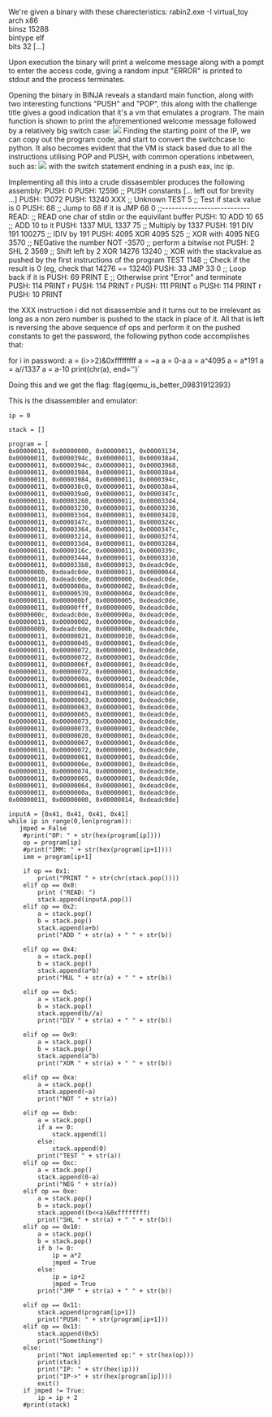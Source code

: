 We're given a binary with these charecteristics:
rabin2.exe -I virtual_toy 
arch     x86                
binsz    15288              
bintype  elf                
bits     32
[...]

Upon execution the binary will print a welcome message along with a pompt to enter the access code, giving a random input "ERROR"
is printed to stdout and the process terminates.

Opening the binary in BINJA reveals a standard main function, along with two interesting functions "PUSH" and "POP", this along
with the challenge title gives a good indication that it's a vm that emulates a program.
The main function is shown to print the aforementioned welcome message followed by a relatively big switch case:
![](https://imgur.com/eJFJmEk)
Finding the starting point of the IP, we can copy out the program code, and start to convert the switchcase to python.
It also becomes evident that the VM is stack based due to all the instructions utilising POP and PUSH, with common operations
inbetween, such as:
![](https://imgur.com/nZLjwfD)
with the switch statement endning in a push eax, inc ip.

Implementing all this into a crude dissasembler produces the following assembly:
PUSH: 0
PUSH: 12596   ;; PUSH constants
[... left out for brevity ...]
PUSH: 13072
PUSH: 13240
XXX                  ;; Unknown
TEST 5            ;; Test if stack value is 0
PUSH: 68        ;; Jump to 68 if it is
JMP 68 0         ;;---------------------------
READ:             ;; READ one char of stdin or the equivilant buffer
PUSH: 10
ADD 10 65       ;; ADD 10 to it
PUSH: 1337
MUL 1337 75   ;; Multiply by 1337
PUSH: 191
DIV 191 100275 ;; IDIV by 191
PUSH: 4095
XOR 4095 525   ;; XOR with 4095
NEG 3570        ;; NEGative the number
NOT -3570        ;; perform a bitwise not
PUSH: 2
SHL 2 3569      ;; Shift left by 2
XOR 14276 13240 ;; XOR with the stackvalue as pushed by the first instructions of the program
TEST 1148          ;; Check if the result is 0 (eg, check that 14276 == 13240)
PUSH: 33
JMP 33 0            ;; Loop back if it is
PUSH: 69
PRINT E             ;; Otherwise print "Error" and terminate
PUSH: 114
PRINT r
PUSH: 114
PRINT r
PUSH: 111
PRINT o
PUSH: 114
PRINT r
PUSH: 10
PRINT

the XXX instruction i did not disassemble and it turns out to be irrelevant as long as a non zero number is pushed to the stack in
place of it.
All that is left is reversing the above sequence of ops and perform it on the pushed constants to get the password, the following
python code accomplishes that:

for i in password:
a = (i>>2)&0xfffffffff
a = ~a
a = 0-a
a = a^4095
a = a*191
a = a//1337
a = a-10
print(chr(a), end='')`

Doing this and we get the flag: flag{qemu_is_better_09831912393}


This is the disassembler and emulator:
```
ip = 0

stack = []

program = [
0x00000011, 0x00000000, 0x00000011, 0x00003134,
0x00000011, 0x0000394c, 0x00000011, 0x000038a4,
0x00000011, 0x0000394c, 0x00000011, 0x00003968,
0x00000011, 0x00003984, 0x00000011, 0x000038a4,
0x00000011, 0x00003984, 0x00000011, 0x0000394c,
0x00000011, 0x000038c0, 0x00000011, 0x000038a4,
0x00000011, 0x000039a0, 0x00000011, 0x0000347c,
0x00000011, 0x00003268, 0x00000011, 0x000033d4,
0x00000011, 0x00003230, 0x00000011, 0x00003230,
0x00000011, 0x000033d4, 0x00000011, 0x00003428,
0x00000011, 0x0000347c, 0x00000011, 0x0000324c,
0x00000011, 0x00003364, 0x00000011, 0x0000347c,
0x00000011, 0x00003214, 0x00000011, 0x000032f4,
0x00000011, 0x000033d4, 0x00000011, 0x00003284,
0x00000011, 0x0000316c, 0x00000011, 0x0000339c,
0x00000011, 0x00003444, 0x00000011, 0x00003310,
0x00000011, 0x000033b8, 0x00000013, 0xdeadc0de,
0x0000000b, 0xdeadc0de, 0x00000011, 0x00000044,
0x00000010, 0xdeadc0de, 0x00000000, 0xdeadc0de,
0x00000011, 0x0000000a, 0x00000002, 0xdeadc0de,
0x00000011, 0x00000539, 0x00000004, 0xdeadc0de,
0x00000011, 0x000000bf, 0x00000005, 0xdeadc0de,
0x00000011, 0x00000fff, 0x00000009, 0xdeadc0de,
0x0000000c, 0xdeadc0de, 0x0000000a, 0xdeadc0de,
0x00000011, 0x00000002, 0x0000000e, 0xdeadc0de,
0x00000009, 0xdeadc0de, 0x0000000b, 0xdeadc0de,
0x00000011, 0x00000021, 0x00000010, 0xdeadc0de,
0x00000011, 0x00000045, 0x00000001, 0xdeadc0de,
0x00000011, 0x00000072, 0x00000001, 0xdeadc0de,
0x00000011, 0x00000072, 0x00000001, 0xdeadc0de,
0x00000011, 0x0000006f, 0x00000001, 0xdeadc0de,
0x00000011, 0x00000072, 0x00000001, 0xdeadc0de,
0x00000011, 0x0000000a, 0x00000001, 0xdeadc0de,
0x00000011, 0x00000001, 0x00000014, 0xdeadc0de,
0x00000011, 0x00000041, 0x00000001, 0xdeadc0de,
0x00000011, 0x00000063, 0x00000001, 0xdeadc0de,
0x00000011, 0x00000063, 0x00000001, 0xdeadc0de,
0x00000011, 0x00000065, 0x00000001, 0xdeadc0de,
0x00000011, 0x00000073, 0x00000001, 0xdeadc0de,
0x00000011, 0x00000073, 0x00000001, 0xdeadc0de,
0x00000011, 0x00000020, 0x00000001, 0xdeadc0de,
0x00000011, 0x00000067, 0x00000001, 0xdeadc0de,
0x00000011, 0x00000072, 0x00000001, 0xdeadc0de,
0x00000011, 0x00000061, 0x00000001, 0xdeadc0de,
0x00000011, 0x0000006e, 0x00000001, 0xdeadc0de,
0x00000011, 0x00000074, 0x00000001, 0xdeadc0de,
0x00000011, 0x00000065, 0x00000001, 0xdeadc0de,
0x00000011, 0x00000064, 0x00000001, 0xdeadc0de,
0x00000011, 0x0000000a, 0x00000001, 0xdeadc0de,
0x00000011, 0x00000000, 0x00000014, 0xdeadc0de]

inputA = [0x41, 0x41, 0x41, 0x41]
while ip in range(0,len(program)):
   jmped = False
    #print("OP: " + str(hex(program[ip])))
    op = program[ip]
    #print("IMM: " + str(hex(program[ip+1])))
    imm = program[ip+1]

    if op == 0x1:
        print("PRINT " + str(chr(stack.pop())))
    elif op == 0x0:
        print ("READ: ")
        stack.append(inputA.pop())
    elif op == 0x2:
        a = stack.pop()
        b = stack.pop()
        stack.append(a+b)
        print("ADD " + str(a) + " " + str(b))
    
    elif op == 0x4:
        a = stack.pop()
        b = stack.pop()
        stack.append(a*b)
        print("MUL " + str(a) + " " + str(b))
    
    elif op == 0x5:
        a = stack.pop()
        b = stack.pop()
        stack.append(b//a)
        print("DIV " + str(a) + " " + str(b))
    
    elif op == 0x9:
        a = stack.pop()
        b = stack.pop()
        stack.append(a^b)
        print("XOR " + str(a) + " " + str(b))

    elif op == 0xa:
        a = stack.pop()
        stack.append(~a)
        print("NOT " + str(a))

    elif op == 0xb:
        a = stack.pop()
        if a == 0:
            stack.append(1)
        else:
            stack.append(0)
        print("TEST " + str(a))
    elif op == 0xc:
        a = stack.pop()
        stack.append(0-a)
        print("NEG " + str(a))
    elif op == 0xe:
        a = stack.pop()
        b = stack.pop()
        stack.append((b<<a)&0xffffffff)
        print("SHL " + str(a) + " " + str(b))
    elif op == 0x10:
        a = stack.pop()
        b = stack.pop()
        if b != 0:
            ip = a*2
            jmped = True
        else:
            ip = ip+2
            jmped = True
        print("JMP " + str(a) + " " + str(b))

    elif op == 0x11:
        stack.append(program[ip+1])
        print("PUSH: " + str(program[ip+1]))
    elif op == 0x13:
        stack.append(0x5)
        print("Something")
    else: 
        print("Not implemented op:" + str(hex(op)))
        print(stack)
        print("IP: " + str(hex(ip)))
        print("IP->" + str(hex(program[ip])))
        exit()
    if jmped != True:    
        ip = ip + 2
    #print(stack)
```
